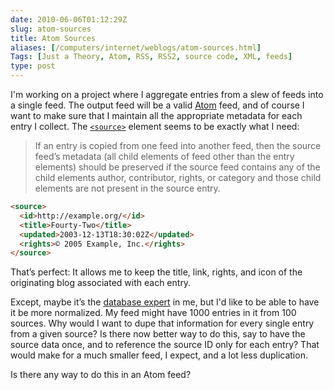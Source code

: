 ```yaml
--- 
date: 2010-06-06T01:12:29Z
slug: atom-sources
title: Atom Sources
aliases: [/computers/internet/weblogs/atom-sources.html]
Tags: [Just a Theory, Atom, RSS, RSS2, source code, XML, feeds]
type: post
---
```


I'm working on a project where I aggregate entries from a slew of feeds into a
single feed. The output feed will be a valid [Atom] feed, and of course I want
to make sure that I maintain all the appropriate metadata for each entry I
collect. The [`<source>`] element seems to be exactly what I need:

> If an entry is copied from one feed into another feed, then the source feed’s
> metadata (all child elements of feed other than the entry elements) should be
> preserved if the source feed contains any of the child elements author,
> contributor, rights, or category and those child elements are not present in
> the source entry.
>
``` html
<source>
  <id>http://example.org/</id>
  <title>Fourty-Two</title>
  <updated>2003-12-13T18:30:02Z</updated>
  <rights>© 2005 Example, Inc.</rights>
</source>
```

That’s perfect: It allows me to keep the title, link, rights, and icon of the
originating blog associated with each entry.

Except, maybe it’s the [database expert] in me, but I'd like to be able to have
it be more normalized. My feed might have 1000 entries in it from 100 sources.
Why would I want to dupe that information for every single entry from a given
source? Is there now better way to do this, say to have the source data once,
and to reference the source ID only for each entry? That would make for a much
smaller feed, I expect, and a lot less duplication.

Is there any way to do this in an Atom feed?

  [Atom]: http://www.atomenabled.org/
  [`<source>`]: http://www.atomenabled.org/developers/syndication/#optionalEntryElements
  [database expert]: http://www.pgexperts.com/
